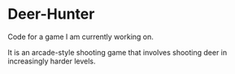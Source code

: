 # Deer-Hunter
Code for a game I am currently working on.

It is an arcade-style shooting game that involves shooting deer in increasingly harder levels.
